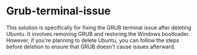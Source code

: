 # Grub-terminal-issue
This solution is specifically for fixing the GRUB terminal issue after deleting Ubuntu. It involves removing GRUB and restoring the Windows bootloader. However, if you're planning to delete Ubuntu, you can follow the steps before deletion to ensure that GRUB doesn't cause issues afterward.
